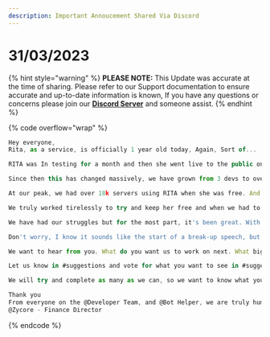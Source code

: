 ```yaml
---
description: Important Annoucement Shared Via Discord
---
```


# 31/03/2023

{% hint style="warning" %}
**PLEASE NOTE:** This Update was accurate at the time of sharing. Please refer to our Support documentation to ensure accurate and up-to-date information is known, If you have any questions or concerns please join our [**Discord Server**](https://discord.gg/ritabot) and someone assist.
{% endhint %}

{% code overflow="wrap" %}
```javascript
Hey everyone,
Rita, as a service, is officially 1 year old today, Again, Sort of...

RITA was In testing for a month and then she went live to the public on 1st May 2022, but the idea and RITA we know and love was born on 12th July 2019

Since then this has changed massively, we have grown from 3 devs to over 10 development staff, we have a team of dedicated helpers and a loyal user base we are overwhelmed with.

At our peak, we had over 18k servers using RITA when she was free. And while we were saddened and dismayed when we could no longer support RITA being free (See our old post as to why), seeing RITA bounce back has been amazing.

We truly worked tirelessly to try and keep her free and when we had to start charging for RITA, I had a tiny part of me that had doubts we would succeed.

We have had our struggles but for the most part, it's been great. With an uptime of over 98% in the last 11 months of public usage, not 1 but 2 migrations to different hosts, the leap to purchasing our own hardware, development of our own ML engine and my never-ending ability to introduce bugs every time I touch the code, I am so happy we decided to take this journey. And it's all down to you. So again, thank you.

Don't worry, I know it sounds like the start of a break-up speech, but it's not.

We want to hear from you. What do you want us to work on next. What big thing do you think we are missing. What's that feature you are dying for us to implement (just be prepared for bugs) and yes, we are working on a dashboard. 

Let us know in #suggestions and vote for what you want to see in #suggestions-vote

We will try and complete as many as we can, so we want to know what you think. What are you waiting for... Suggest away.

Thank you
From everyone on the @Developer Team, and @Bot Helper, we are truly humbled. 
@Zycore - Finance Director
```
{% endcode %}
